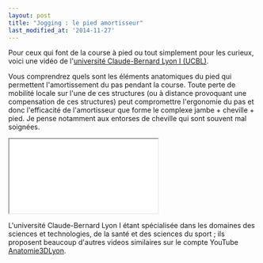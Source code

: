 ```yaml
---
layout: post
title: "Jogging : le pied amortisseur"
last_modified_at: '2014-11-27'
---
```


Pour ceux qui font de la course à pied ou tout simplement pour les curieux, voici une vidéo de l'[université Claude-Bernard Lyon I (UCBL)](http://www.univ-lyon1.fr/).

Vous comprendrez quels sont les éléments anatomiques du pied qui permettent l'amortissement du pas pendant la course.
Toute perte de mobilité locale sur l'une de ces structures (ou à distance provoquant une compensation de ces structures)
peut compromettre l'ergonomie du pas et donc l'efficacité de l'amortisseur que forme le complexe jambe + cheville + pied.
Je pense notamment aux entorses de cheville qui sont souvent mal soignées.

<div class="responsive-iframe-youtube-560px">
  <iframe src="//www.youtube.com/embed/-MAxyf6SzVE" allowfullscreen></iframe>
</div>

L'université Claude-Bernard Lyon I étant spécialisée dans les domaines des sciences et technologies, de la santé et des sciences du sport ;
ils proposent beaucoup d'autres videos similaires sur le compte YouTube [Anatomie3DLyon](https://www.youtube.com/user/Anatomie3DLyon).

